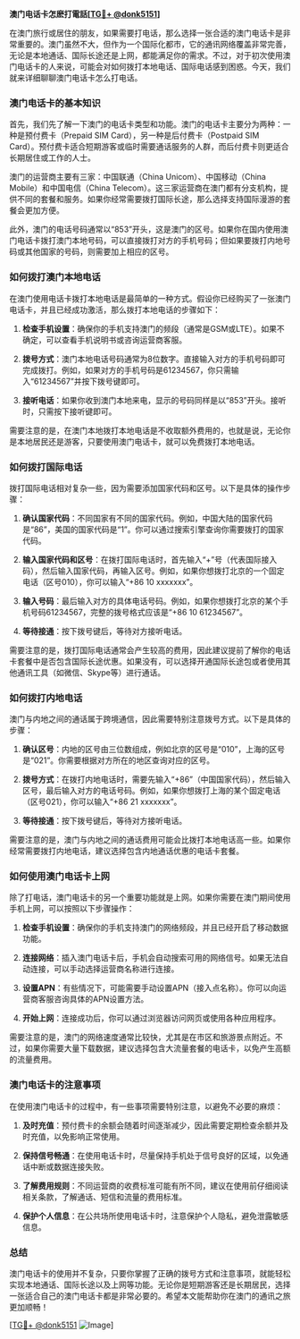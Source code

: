 **澳门电话卡怎麽打電話[[TG💪+ @donk5151](https://t.me/s/donk5151)]**

在澳门旅行或居住的朋友，如果需要打电话，那么选择一张合适的澳门电话卡是非常重要的。澳门虽然不大，但作为一个国际化都市，它的通讯网络覆盖非常完善，无论是本地通话、国际长途还是上网，都能满足你的需求。不过，对于初次使用澳门电话卡的人来说，可能会对如何拨打本地电话、国际电话感到困惑。今天，我们就来详细聊聊澳门电话卡怎么打电话。

### **澳门电话卡的基本知识**

首先，我们先了解一下澳门的电话卡类型和功能。澳门的电话卡主要分为两种：一种是预付费卡（Prepaid SIM Card），另一种是后付费卡（Postpaid SIM Card）。预付费卡适合短期游客或临时需要通话服务的人群，而后付费卡则更适合长期居住或工作的人士。

澳门的运营商主要有三家：中国联通（China Unicom）、中国移动（China Mobile）和中国电信（China Telecom）。这三家运营商在澳门都有分支机构，提供不同的套餐和服务。如果你经常需要拨打国际长途，那么选择支持国际漫游的套餐会更加方便。

此外，澳门的电话号码通常以“853”开头，这是澳门的区号。如果你在国内使用澳门电话卡拨打澳门本地号码，可以直接拨打对方的手机号码；但如果要拨打内地号码或其他国家的号码，则需要加上相应的区号。

### **如何拨打澳门本地电话**

在澳门使用电话卡拨打本地电话是最简单的一种方式。假设你已经购买了一张澳门电话卡，并且已经成功激活，那么拨打本地电话的步骤如下：

1. **检查手机设置**：确保你的手机支持澳门的频段（通常是GSM或LTE）。如果不确定，可以查看手机说明书或咨询运营商客服。
   
2. **拨号方式**：澳门本地电话号码通常为8位数字。直接输入对方的手机号码即可完成拨打。例如，如果对方的手机号码是61234567，你只需输入“61234567”并按下拨号键即可。

3. **接听电话**：如果你收到澳门本地来电，显示的号码同样是以“853”开头。接听时，只需按下接听键即可。

需要注意的是，在澳门本地拨打本地电话是不收取额外费用的，也就是说，无论你是本地居民还是游客，只要使用澳门电话卡，就可以免费拨打本地电话。

### **如何拨打国际电话**

拨打国际电话相对复杂一些，因为需要添加国家代码和区号。以下是具体的操作步骤：

1. **确认国家代码**：不同国家有不同的国家代码。例如，中国大陆的国家代码是“86”，美国的国家代码是“1”。你可以通过搜索引擎查询你需要拨打的国家代码。

2. **输入国家代码和区号**：在拨打国际电话时，首先输入“+”号（代表国际接入码），然后输入国家代码，再输入区号。例如，如果你想拨打北京的一个固定电话（区号010），你可以输入“+86 10 xxxxxxx”。

3. **输入号码**：最后输入对方的具体电话号码。例如，如果你想拨打北京的某个手机号码61234567，完整的拨号格式应该是“+86 10 61234567”。

4. **等待接通**：按下拨号键后，等待对方接听电话。

需要注意的是，拨打国际电话通常会产生较高的费用，因此建议提前了解你的电话卡套餐中是否包含国际长途优惠。如果没有，可以选择开通国际长途包或者使用其他通讯工具（如微信、Skype等）进行通话。

### **如何拨打内地电话**

澳门与内地之间的通话属于跨境通信，因此需要特别注意拨号方式。以下是具体的步骤：

1. **确认区号**：内地的区号由三位数组成，例如北京的区号是“010”，上海的区号是“021”。你需要根据对方所在的地区查询对应的区号。

2. **拨号方式**：在拨打内地电话时，需要先输入“+86”（中国国家代码），然后输入区号，最后输入对方的电话号码。例如，如果你想拨打上海的某个固定电话（区号021），你可以输入“+86 21 xxxxxxx”。

3. **等待接通**：按下拨号键后，等待对方接听电话。

需要注意的是，澳门与内地之间的通话费用可能会比拨打本地电话高一些。如果你经常需要拨打内地电话，建议选择包含内地通话优惠的电话卡套餐。

### **如何使用澳门电话卡上网**

除了打电话，澳门电话卡的另一个重要功能就是上网。如果你需要在澳门期间使用手机上网，可以按照以下步骤操作：

1. **检查手机设置**：确保你的手机支持澳门的网络频段，并且已经开启了移动数据功能。

2. **连接网络**：插入澳门电话卡后，手机会自动搜索可用的网络信号。如果无法自动连接，可以手动选择运营商名称进行连接。

3. **设置APN**：有些情况下，可能需要手动设置APN（接入点名称）。你可以向运营商客服咨询具体的APN设置方法。

4. **开始上网**：连接成功后，你可以通过浏览器访问网页或使用各种应用程序。

需要注意的是，澳门的网络速度通常比较快，尤其是在市区和旅游景点附近。不过，如果你需要大量下载数据，建议选择包含大流量套餐的电话卡，以免产生高额的流量费用。

### **澳门电话卡的注意事项**

在使用澳门电话卡的过程中，有一些事项需要特别注意，以避免不必要的麻烦：

1. **及时充值**：预付费卡的余额会随着时间逐渐减少，因此需要定期检查余额并及时充值，以免影响正常使用。

2. **保持信号畅通**：在使用电话卡时，尽量保持手机处于信号良好的区域，以免通话中断或数据连接失败。

3. **了解费用规则**：不同运营商的收费标准可能有所不同，建议在使用前仔细阅读相关条款，了解通话、短信和流量的费用标准。

4. **保护个人信息**：在公共场所使用电话卡时，注意保护个人隐私，避免泄露敏感信息。

### **总结**

澳门电话卡的使用并不复杂，只要你掌握了正确的拨号方式和注意事项，就能轻松实现本地通话、国际长途以及上网等功能。无论你是短期游客还是长期居民，选择一张适合自己的澳门电话卡都是非常必要的。希望本文能帮助你在澳门的通讯之旅更加顺畅！

[[TG💪+ @donk5151](https://t.me/s/donk5151) ![Image](https://i.postimg.cc/rwNCRYN7/Snipaste-2025-04-30-17-27-05.png)]